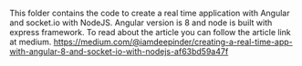 This folder contains the code to create a real time application with Angular and socket.io with NodeJS.
Angular version is 8 and node is built with express framework.
To read about the article you can follow the article link at medium.
https://medium.com/@iamdeepinder/creating-a-real-time-app-with-angular-8-and-socket-io-with-nodejs-af63bd59a47f
